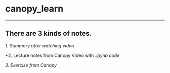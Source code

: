 # canopy_learn
----------------
## There are 3 kinds of notes. 
*1. Summary after watching video*

*2. Lecture notes from Canopy Video with  *.ipynb code*

*3. Exercise from Canopy*



